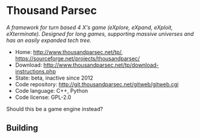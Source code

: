 # Thousand Parsec

_A framework for turn based 4 X's game (eXplore, eXpand, eXploit, eXterminate). Designed for long games, supporting massive universes and has an easily expanded tech tree._

- Home: http://www.thousandparsec.net/tp/, https://sourceforge.net/projects/thousandparsec/
- Download: http://www.thousandparsec.net/tp/download-instructions.php
- State: beta, inactive since 2012
- Code repository: http://git.thousandparsec.net/gitweb/gitweb.cgi
- Code language: C++, Python
- Code license: GPL-2.0

Should this be a game engine instead?

## Building

